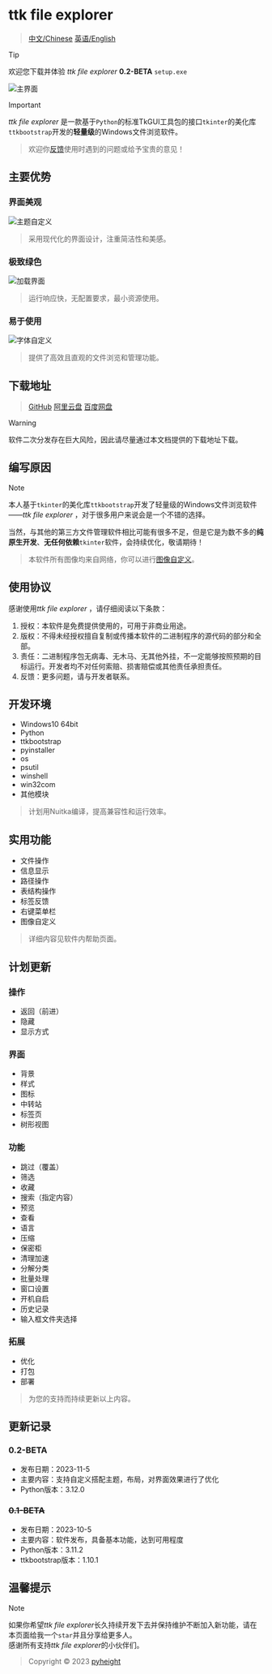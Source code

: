 # ttk file explorer

> [中文/Chinese](README.md) 
> [英语/English](README_English.md)

> [!TIP]
> 欢迎您下载并体验 *ttk file explorer* **0.2-BETA** `setup.exe`

![主界面](./main.png)

> [!IMPORTANT]
> *ttk file explorer* 是一款基于`Python`的标准TkGUI工具包的接口`tkinter`的美化库`ttkbootstrap`开发的**轻量级**的Windows文件浏览软件。

> 欢迎你[反馈](mailto:276581780@qq.com)使用时遇到的问题或给予宝贵的意见！


## 主要优势

### 界面美观

![主题自定义](./color.png)

> 采用现代化的界面设计，注重简洁性和美感。

### 极致绿色

![加载界面](./loading.png)

> 运行响应快，无配置要求，最小资源使用。

### 易于使用

![字体自定义](./font.png)

> 提供了高效且直观的文件浏览和管理功能。


##  下载地址
> [GitHub](https://github.com/pyheight/ttk-file-explorer/)
> [阿里云盘](https://www.aliyundrive.com/s/kooYQY65teA/)
> [百度网盘](https://pan.baidu.com/s/1vSv-7kPXn5cRM0jjd0-qtg?pwd=2023#/home/%2F/%2F)

> [!WARNING]
> 软件二次分发存在巨大风险，因此请尽量通过本文档提供的下载地址下载。


## 编写原因
> [!NOTE]
> 本人基于`tkinter`的美化库`ttkbootstrap`开发了轻量级的Windows文件浏览软件——*ttk file explorer* ，对于很多用户来说会是一个不错的选择。
> 
> 当然，与其他的第三方文件管理软件相比可能有很多不足，但是它是为数不多的**纯原生开发**、**无任何依赖**`tkinter`软件，会持续优化，敬请期待！

> 本软件所有图像均来自网络，你可以进行[图像自定义](https://iconfont.cn)。


## 使用协议

感谢使用*ttk file explorer* ，请仔细阅读以下条款：

1. 授权：本软件是免费提供使用的，可用于非商业用途。
2. 版权：不得未经授权擅自复制或传播本软件的二进制程序的源代码的部分和全部。
3. 责任：二进制程序包无病毒、无木马、无其他外挂，不一定能够按照预期的目标运行。开发者均不对任何索赔、损害赔偿或其他责任承担责任。
4. 反馈：更多问题，请与开发者联系。


## 开发环境

* Windows10 64bit
* Python
* ttkbootstrap
* pyinstaller
* os
* psutil
* winshell
* win32com
* 其他模块

> 计划用Nuitka编译，提高兼容性和运行效率。


## 实用功能

* 文件操作
* 信息显示
* 路径操作
* 表结构操作
* 标签反馈
* 右键菜单栏
* 图像自定义

> 详细内容见软件内帮助页面。


## 计划更新

### 操作

* 返回（前进）
* 隐藏
* 显示方式

### 界面

* 背景
* 样式
* 图标
* 中转站
* 标签页
* 树形视图

### 功能

* 跳过（覆盖）
* 筛选
* 收藏
* 搜索（指定内容）
* 预览
* 查看
* 语言
* 压缩
* 保密柜
* 清理加速
* 分解分类
* 批量处理
* 窗口设置
* 开机自启
* 历史记录
* 输入框文件夹选择

### 拓展

* 优化
* 打包
* 部署

> 为您的支持而持续更新以上内容。


## 更新记录

### 0.2-BETA

* 发布日期：2023-11-5
* 主要内容：支持自定义搭配主题，布局，对界面效果进行了优化
* Python版本：3.12.0

### ~~0.1-BETA~~

* 发布日期：2023-10-5
* 主要内容：软件发布，具备基本功能，达到可用程度
* Python版本：3.11.2
* ttkbootstrap版本：1.10.1


## 温馨提示
> [!NOTE]
> 如果你希望*ttk file explorer*长久持续开发下去并保持维护不断加入新功能，请在本页面给我一个`star`并且分享给更多人。
<br>感谢所有支持*ttk file explorer*的小伙伴们。

> Copyright © 2023 [pyheight](mailto:276581780@qq.com)
